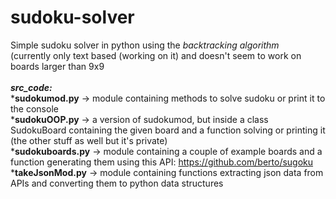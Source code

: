 # sudoku-solver
Simple sudoku solver in python using the <i>backtracking algorithm</i><br/>
(currently only text based (working on it) and doesn't seem to work on boards larger than 9x9<br/><br/>
<i><b>src_code:</b></i><br/>
      *<b>sudokumod.py</b>    -> module containing methods to solve sudoku or print it to the console<br/>
      *<b>sudokuOOP.py</b>    -> a version of sudokumod, but inside a class SudokuBoard containing the given board and a function solving or printing it (the other stuff as well but it's private)<br/>
      *<b>sudokuboards.py</b> -> module containing a couple of example boards and a function generating them using this API: https://github.com/berto/sugoku<br/>
      *<b>takeJsonMod.py</b>  -> module containing functions extracting json data from APIs and converting them to python data structures

